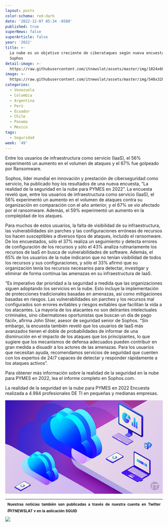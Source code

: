 ```yaml
---
layout: posts
color-schema: red-dark
date: '2022-12-07 05:34 -0500'
published: true
superNews: false
superArticle: false
year: '2022'
title: >-
  La nube es un objetivo creciente de ciberataques según nueva encuesta de
  Sophos
detail-image: >-
  https://raw.githubusercontent.com/itnewslat/assets/master/img/1024x680/Trabajo-en-Nube-g.jpg
image: >-
  https://raw.githubusercontent.com/itnewslat/assets/master/img/540x320/Trabajo-en-Nube-p.jpg
categories:
  - Venezuela
  - Colombia
  - Argentina
  - Perú
  - Ecuador
  - Chile
  - Panama
  - Mexico
tags:
  - Seguridad
week: '49'
---
```

Entre los usuarios de infraestructura como servicio (IaaS), el 56% experimentó un aumento en el volumen de ataques y el 67% fue golpeado por Ransomware.
 
Sophos, líder mundial en innovación y prestación de ciberseguridad como servicio, ha publicado hoy los resultados de una nueva encuesta, “La realidad de la seguridad en la nube para PYMES en 2022”. La encuesta reveló que, entre los usuarios de infraestructura como servicio (IaaS), el 56% experimentó un aumento en el volumen de ataques contra su organización en comparación con el año anterior, y el 67% se vio afectado por el ransomware. Además, el 59% experimentó un aumento en la complejidad de los ataques.
 
Para muchos de estos usuarios, la falta de visibilidad de su infraestructura, las vulnerabilidades sin parches y las configuraciones erróneas de recursos los hacen susceptibles a diversos tipos de ataques, incluido el ransomware. De los encuestados, sólo el 37% realiza un seguimiento y detecta errores de configuración de los recursos y sólo el 43% analiza rutinariamente los recursos de IaaS en busca de vulnerabilidades de software. Además, el 65% de los usuarios de la nube indicaron que no tenían visibilidad de todos los recursos y sus configuraciones, y sólo el 33% afirmó que su organización tenía los recursos necesarios para detectar, investigar y eliminar de forma continua las amenazas en su infraestructura de IaaS.
 
“Es imperativo dar prioridad a la seguridad a medida que las organizaciones siguen adoptando los servicios en la nube. Esto incluye la implementación de protecciones tradicionales basadas en amenazas, así como mitigaciones basadas en riesgos. Las vulnerabilidades sin parches y los recursos mal configurados son errores evitables y riesgos evitables que facilitan la vida a los atacantes. La mayoría de los atacantes no son delirantes intelectuales criminales, sino cibermatones oportunistas que buscan un día de pago fácil», afirma John Shier, asesor de seguridad senior de Sophos. “Sin embargo, la encuesta también reveló que los usuarios de IaaS más avanzados tienen el doble de probabilidades de informar de una disminución en el impacto de los ataques que los principiantes, lo que sugiere que los mecanismos de defensa adecuados pueden contribuir en gran medida a disuadir a los actores de las amenazas. Para los usuarios que necesitan ayuda, recomendamos servicios de seguridad que cuenten con los expertos de 24/7 capaces de detectar y responder rápidamente a los ataques activos”.
 
Para obtener más información sobre la realidad de la seguridad en la nube para PYMES en 2022, lea el informe completo en Sophos.com.
 
La realidad de la seguridad en la nube para PYMES en 2022 Encuesta realizada a 4.984 profesionales DE TI en pequeñas y medianas empresas.

![](https://raw.githubusercontent.com/itnewslat/assets/master/img/540x320/Trabajo-en-Nube-p.jpg)

<table style="height: 42px;" width="569">
<tbody>
<tr>
<td style="text-align: justify;"><sub><strong>Nuestras noticias también son publicadas a través de nuestra cuenta en Twitter <a href="https://twitter.com/itnewslat?lang=es">@ITNEWSLAT</a> y en la aplicación <a href="https://squidapp.co/en/">SQUID</a></strong></sub></td>
</tr>
</tbody>
</table>

<img src="https://tracker.metricool.com/c3po.jpg?hash=56f88a41e39ab42c063cc51676587a04"/>